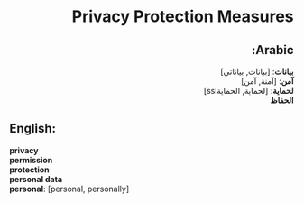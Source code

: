 <div dir="rtl">

# **Privacy Protection Measures**

## **Arabic**:

**بيانات**: [بيانات, بياناتي]  
**آمن**: [آمنة, آمن]  
**لحماية**: [لحماية, الحمايةssl]  
**الحفاظ**

</div>

## **English**:

**privacy**  
**permission**  
**protection**  
**personal data**  
**personal**: [personal, personally]